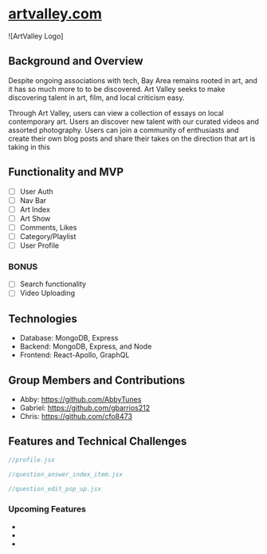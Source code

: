 # [artvalley.com](https://art-valley.herokuapp.com)
![ArtValley Logo]

## Background and Overview

Despite ongoing associations with tech, Bay Area remains rooted in art, and it has so much more to to be discovered.
Art Valley seeks to make discovering talent in art, film, and local criticism easy. 

Through Art Valley, users can view a collection of essays on local contemporary art.  Users an discover new talent with our curated videos and assorted photography.  Users can join a community of enthusiasts and create their own blog posts and share their takes on the direction that art is taking in this 
<!-- "hi-tech modern art", biotech, new material, art device, into our collection. -->

## Functionality and MVP
- [ ] User Auth
- [ ] Nav Bar
- [ ] Art Index
- [ ] Art Show
- [ ] Comments, Likes
- [ ] Category/Playlist
- [ ] User Profile
### BONUS 
- [ ] Search functionality 
- [ ] Video Uploading

## Technologies
 * Database: MongoDB, Express
 * Backend: MongoDB, Express, and Node
 * Frontend: React-Apollo, GraphQL

## Group Members and Contributions
 * Abby: https://github.com/AbbyTunes
 * Gabriel: https://github.com/gbarrios212
 * Chris: https://github.com/cfo8473

## Features and Technical Challenges

<!-- ### Integration of User, Question, Answer associations
* Highly customized backend routes and configurations
* All answers tied to parent question
* User Profile shows answers and questions specific to User on switchable feed -->

```javascript 
//profile.jsx

```
<!-- 
### Upvotes and Downvotes
* Upvotes and downvotes for answers
* Require individual answers to store information regarding voters
* Vote persistence for each individual user updated across different pages
* Answer items with a large amount of nested functionality -->

```javascript
//question_answer_index_item.jsx

```
<!-- 
### Create and Edit Forms
* Highly interactive UI for create and edit functionality
* Responsive interaction through modals, dropdowns, and hideable forms -->

```javascript
//question_edit_pop_up.jsx
```

### Upcoming Features
* 
* 
* 
